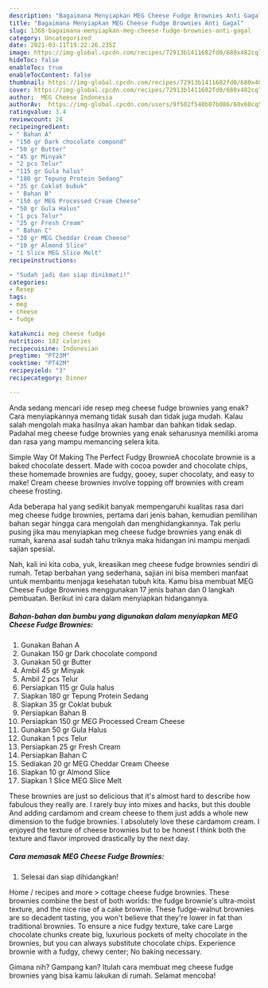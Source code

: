```yaml
---
description: "Bagaimana Menyiapkan MEG Cheese Fudge Brownies Anti Gagal"
title: "Bagaimana Menyiapkan MEG Cheese Fudge Brownies Anti Gagal"
slug: 1368-bagaimana-menyiapkan-meg-cheese-fudge-brownies-anti-gagal
category: Uncategorized
date: 2021-03-11T19:22:26.235Z
image: https://img-global.cpcdn.com/recipes/72913b1411682fd0/680x482cq70/meg-cheese-fudge-brownies-foto-resep-utama.jpg
hideToc: false
enableToc: true
enableTocContent: false
thumbnail: https://img-global.cpcdn.com/recipes/72913b1411682fd0/680x482cq70/meg-cheese-fudge-brownies-foto-resep-utama.jpg
cover: https://img-global.cpcdn.com/recipes/72913b1411682fd0/680x482cq70/meg-cheese-fudge-brownies-foto-resep-utama.jpg
author:  MEG Cheese Indonesia
authorAv:  https://img-global.cpcdn.com/users/9f502f540b07b086/60x60cq50/avatar.jpg
ratingvalue: 3.4
reviewcount: 24
recipeingredient:
- " Bahan A"
- "150 gr Dark chocolate compond"
- "50 gr Butter"
- "45 gr Minyak"
- "2 pcs Telur"
- "115 gr Gula halus"
- "180 gr Tepung Protein Sedang"
- "35 gr Coklat bubuk"
- " Bahan B"
- "150 gr MEG Processed Cream Cheese"
- "50 gr Gula Halus"
- "1 pcs Telur"
- "25 gr Fresh Cream"
- " Bahan C"
- "20 gr MEG Cheddar Cream Cheese"
- "10 gr Almond Slice"
- "1 Slice MEG Slice Melt"
recipeinstructions:

- "Sudah jadi dan siap dinikmati!"
categories:
- Resep
tags:
- meg
- cheese
- fudge

katakunci: meg cheese fudge 
nutrition: 182 calories
recipecuisine: Indonesian
preptime: "PT23M"
cooktime: "PT42M"
recipeyield: "3"
recipecategory: Dinner

---
```



Anda sedang mencari ide resep meg cheese fudge brownies yang enak? Cara menyiapkannya memang tidak susah dan tidak juga mudah. Kalau salah mengolah maka hasilnya akan hambar dan bahkan tidak sedap. Padahal meg cheese fudge brownies yang enak seharusnya memiliki aroma dan rasa yang mampu memancing selera kita.


Simple Way Of Making The Perfect Fudgy BrownieA chocolate brownie is a baked chocolate dessert. Made with cocoa powder and chocolate chips, these homemade brownies are fudgy, gooey, super chocolaty, and easy to make! Cream cheese brownies involve topping off brownies with cream cheese frosting.

Ada beberapa hal yang sedikit banyak mempengaruhi kualitas rasa dari meg cheese fudge brownies, pertama dari jenis bahan, kemudian pemilihan bahan segar hingga cara mengolah dan menghidangkannya. Tak perlu pusing jika mau menyiapkan meg cheese fudge brownies yang enak di rumah, karena asal sudah tahu triknya maka hidangan ini mampu menjadi sajian spesial.


Nah, kali ini kita coba, yuk, kreasikan meg cheese fudge brownies sendiri di rumah. Tetap berbahan yang sederhana, sajian ini bisa memberi manfaat untuk membantu menjaga kesehatan tubuh kita. Kamu bisa membuat MEG Cheese Fudge Brownies menggunakan 17 jenis bahan dan 0 langkah pembuatan. Berikut ini cara dalam menyiapkan hidangannya.

<!--inarticleads1-->

##### Bahan-bahan dan bumbu yang digunakan dalam menyiapkan MEG Cheese Fudge Brownies:

1. Gunakan  Bahan A
1. Gunakan 150 gr Dark chocolate compond
1. Gunakan 50 gr Butter
1. Ambil 45 gr Minyak
1. Ambil 2 pcs Telur
1. Persiapkan 115 gr Gula halus
1. Siapkan 180 gr Tepung Protein Sedang
1. Siapkan 35 gr Coklat bubuk
1. Persiapkan  Bahan B
1. Persiapkan 150 gr MEG Processed Cream Cheese
1. Gunakan 50 gr Gula Halus
1. Gunakan 1 pcs Telur
1. Persiapkan 25 gr Fresh Cream
1. Persiapkan  Bahan C
1. Sediakan 20 gr MEG Cheddar Cream Cheese
1. Siapkan 10 gr Almond Slice
1. Siapkan 1 Slice MEG Slice Melt


These brownies are just so delicious that it&#39;s almost hard to describe how fabulous they really are. I rarely buy into mixes and hacks, but this double And adding cardamom and cream cheese to them just adds a whole new dimension to the fudge brownies. I absolutely love these cardamom cream. I enjoyed the texture of cheese brownies but to be honest I think both the texture and flavor improved drastically by the next day. 

<!--inarticleads2-->

##### Cara memasak MEG Cheese Fudge Brownies:


1. Selesai dan siap dihidangkan!

Home / recipes and more &gt; cottage cheese fudge brownies. These brownies combine the best of both worlds: the fudge brownie&#39;s ultra-moist texture, and the nice rise of a cake brownie. These fudge-walnut brownies are so decadent tasting, you won&#39;t believe that they&#39;re lower in fat than traditional brownies. To ensure a nice fudgy texture, take care Large chocolate chunks create big, luxurious pockets of melty chocolate in the brownies, but you can always substitute chocolate chips. Experience brownie with a fudgy, chewy center; No baking necessary. 

Gimana nih? Gampang kan? Itulah cara membuat meg cheese fudge brownies yang bisa kamu lakukan di rumah. Selamat mencoba!
